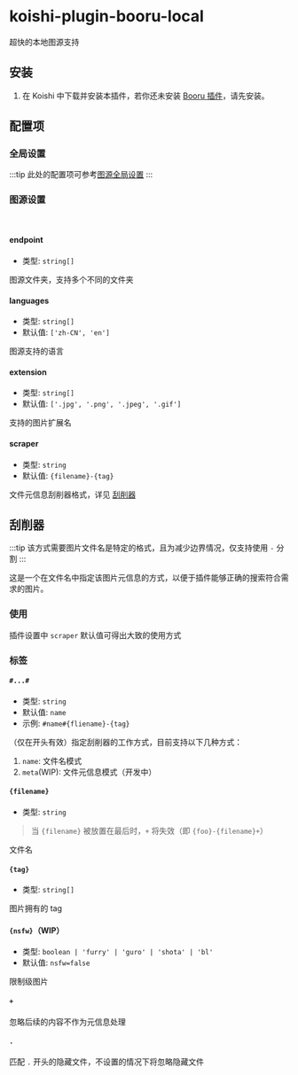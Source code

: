 # koishi-plugin-booru-local

超快的本地图源支持

## 安装

1. 在 Koishi 中下载并安装本插件，若你还未安装 [Booru 插件](../index.md)，请先安装。

## 配置项

### 全局设置

:::tip
此处的配置项可参考[图源全局设置](../config#图源全局设置)
:::

### 图源设置

<br>

#### endpoint

- 类型: `string[]`

图源文件夹，支持多个不同的文件夹

#### languages

- 类型: `string[]`
- 默认值: `['zh-CN', 'en']`

图源支持的语言

#### extension

- 类型: `string[]`
- 默认值: `['.jpg', '.png', '.jpeg', '.gif']`

支持的图片扩展名

#### scraper

- 类型: `string`
- 默认值: `{filename}-{tag}`

文件元信息刮削器格式，详见 [刮削器](#刮削器)

## 刮削器

:::tip
该方式需要图片文件名是特定的格式，且为减少边界情况，仅支持使用 `-` 分割
:::

这是一个在文件名中指定该图片元信息的方式，以便于插件能够正确的搜索符合需求的图片。

### 使用

插件设置中 `scraper` 默认值可得出大致的使用方式

### 标签

#### `#...#`

- 类型: `string`
- 默认值: `name`
- 示例: `#name#{fliename}-{tag}`

（仅在开头有效）指定刮削器的工作方式，目前支持以下几种方式：

1. `name`: 文件名模式
2. `meta`(WIP): 文件元信息模式（开发中）

#### `{filename}`

- 类型: `string`

> 当 `{filename}` 被放置在最后时，`+` 将失效（即 `{foo}-{filename}+`）

文件名

#### `{tag}`

- 类型: `string[]`

图片拥有的 tag

#### `{nsfw}`（WIP）

- 类型: `boolean | 'furry' | 'guro' | 'shota' | 'bl'`
- 默认值: `nsfw=false`

限制级图片

#### `+`

忽略后续的内容不作为元信息处理

#### `.`

匹配 `.` 开头的隐藏文件，不设置的情况下将忽略隐藏文件
